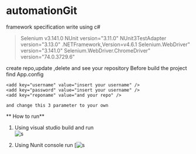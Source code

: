 # automationGit
framework specification
write using c#
> Selenium v3.141.0
> NUnit version="3.11.0"
>NUnit3TestAdapter version="3.13.0"
> .NETFramework,Version=v4.6.1
>Selenium.WebDriver" version="3.141.0"
>Selenium.WebDriver.ChromeDriver" version="74.0.3729.6"


create repo,update ,delete and see your repository
Before build the project find App.config
```
<add key="username" value="insert your username" />
<add key="password" value="insert your username" />
<add key="reponame" value="and your repo" />
```    
    and change this 3 parameter to your own 
    
 ** How to run**
 1. Using visual studio build and run  
 ![s](https://i.ibb.co/B6crLTX/visualstudio.png "s")
 
 2. Using Nunit console run 
 [![s](https://i.ibb.co/qNL0VS5/nunit-console.png "s")
